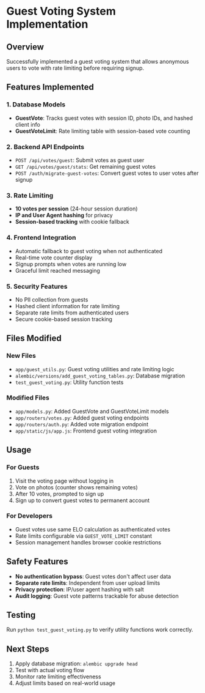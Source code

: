 # Guest Voting System Implementation

## Overview
Successfully implemented a guest voting system that allows anonymous users to vote with rate limiting before requiring signup.

## Features Implemented

### 1. Database Models
- **GuestVote**: Tracks guest votes with session ID, photo IDs, and hashed client info
- **GuestVoteLimit**: Rate limiting table with session-based vote counting

### 2. Backend API Endpoints
- `POST /api/votes/guest`: Submit votes as guest user
- `GET /api/votes/guest/stats`: Get remaining guest votes
- `POST /auth/migrate-guest-votes`: Convert guest votes to user votes after signup

### 3. Rate Limiting
- **10 votes per session** (24-hour session duration)
- **IP and User Agent hashing** for privacy
- **Session-based tracking** with cookie fallback

### 4. Frontend Integration
- Automatic fallback to guest voting when not authenticated
- Real-time vote counter display
- Signup prompts when votes are running low
- Graceful limit reached messaging

### 5. Security Features
- No PII collection from guests
- Hashed client information for rate limiting
- Separate rate limits from authenticated users
- Secure cookie-based session tracking

## Files Modified

### New Files
- `app/guest_utils.py`: Guest voting utilities and rate limiting logic
- `alembic/versions/add_guest_voting_tables.py`: Database migration
- `test_guest_voting.py`: Utility function tests

### Modified Files
- `app/models.py`: Added GuestVote and GuestVoteLimit models
- `app/routers/votes.py`: Added guest voting endpoints
- `app/routers/auth.py`: Added vote migration endpoint
- `app/static/js/app.js`: Frontend guest voting integration

## Usage

### For Guests
1. Visit the voting page without logging in
2. Vote on photos (counter shows remaining votes)
3. After 10 votes, prompted to sign up
4. Sign up to convert guest votes to permanent account

### For Developers
- Guest votes use same ELO calculation as authenticated votes
- Rate limits configurable via `GUEST_VOTE_LIMIT` constant
- Session management handles browser cookie restrictions

## Safety Features
- **No authentication bypass**: Guest votes don't affect user data
- **Separate rate limits**: Independent from user upload limits
- **Privacy protection**: IP/user agent hashing with salt
- **Audit logging**: Guest vote patterns trackable for abuse detection

## Testing
Run `python test_guest_voting.py` to verify utility functions work correctly.

## Next Steps
1. Apply database migration: `alembic upgrade head`
2. Test with actual voting flow
3. Monitor rate limiting effectiveness
4. Adjust limits based on real-world usage